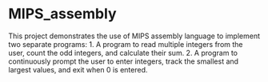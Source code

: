 # MIPS_assembly
This project demonstrates the use of MIPS assembly language to implement two separate programs:  1. A program to read multiple integers from the user, count the odd integers, and calculate their sum.  2. A program to continuously prompt the user to enter integers, track the smallest and largest values, and exit when 0 is entered.
